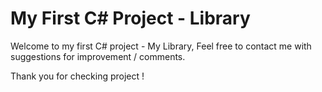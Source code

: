 # My First C# Project - Library
Welcome to my first C# project - My Library,
Feel free to contact me with suggestions for improvement / comments.

Thank you for checking project !
